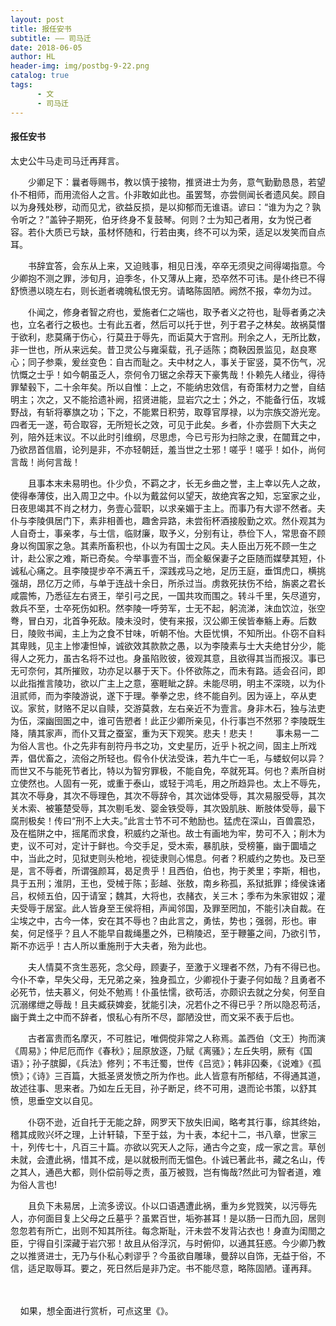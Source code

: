 ```yaml
---
layout: post
title: 报任安书
subtitle: —— 司马迁
date: 2018-06-05
author: HL
header-img: img/postbg-9-22.png
catalog: true
tags:
      - 文
      - 司马迁
---
```


<h4>报任安书</h4>

太史公牛马走司马迁再拜言。

　　少卿足下：曩者辱赐书，教以慎于接物，推贤进士为务，意气勤勤恳恳，若望仆不相师，而用流俗人之言。仆非敢如此也。虽罢驽，亦尝侧闻长者遗风矣。顾自以为身残处秽，动而见尤，欲益反损，是以抑郁而无谁语。谚曰：“谁为为之？孰令听之？”盖钟子期死，伯牙终身不复鼓琴。何则？士为知己者用，女为悦己者容。若仆大质已亏缺，虽材怀随和，行若由夷，终不可以为荣，适足以发笑而自点耳。 

　　书辞宜答，会东从上来，又迫贱事，相见日浅，卒卒无须臾之间得竭指意。今少卿抱不测之罪，涉旬月，迫季冬，仆又薄从上雍，恐卒然不可讳。是仆终已不得舒愤懑以晓左右，则长逝者魂魄私恨无穷。请略陈固陋。阙然不报，幸勿为过。 

　　仆闻之，修身者智之府也，爱施者仁之端也，取予者义之符也，耻辱者勇之决也，立名者行之极也。士有此五者，然后可以托于世，列于君子之林矣。故祸莫憯于欲利，悲莫痛于伤心，行莫丑于辱先，而诟莫大于宫刑。刑余之人，无所比数，非一世也，所从来远矣。昔卫灵公与雍渠载，孔子适陈；商鞅因景监见，赵良寒心；同子参乘，爰丝变色：自古而耻之。夫中材之人，事关于宦竖，莫不伤气，况忼慨之士乎！如今朝虽乏人，奈何令刀锯之余荐天下豪隽哉！仆赖先人绪业，得待罪辇毂下，二十余年矣。所以自惟：上之，不能纳忠效信，有奇策材力之誉，自结明主；次之，又不能拾遗补阙，招贤进能，显岩穴之士；外之，不能备行伍，攻城野战，有斩将搴旗之功；下之，不能累日积劳，取尊官厚禄，以为宗族交游光宠。四者无一遂，苟合取容，无所短长之效，可见于此矣。乡者，仆亦尝厕下大夫之列，陪外廷末议。不以此时引维纲，尽思虑，今已亏形为扫除之隶，在闒茸之中，乃欲昂首信眉，论列是非，不亦轻朝廷，羞当世之士邪！嗟乎！嗟乎！如仆，尚何言哉！尚何言哉！

　　且事本末未易明也。仆少负，不羁之才，长无乡曲之誉，主上幸以先人之故，使得奉薄伎，出入周卫之中。仆以为戴盆何以望天，故绝宾客之知，忘室家之业，日夜思竭其不肖之材力，务壹心营职，以求亲媚于主上。而事乃有大谬不然者。夫仆与李陵俱居门下，素非相善也，趣舍异路，未尝衔杯酒接殷勤之欢。然仆观其为人自奇士，事亲孝，与士信，临财廉，取予义，分别有让，恭俭下人，常思奋不顾身以徇国家之急。其素所畜积也，仆以为有国士之风。夫人臣出万死不顾一生之计，赴公家之难，斯已奇矣。今举事壹不当，而全躯保妻子之臣随而媒孽其短，仆诚私心痛之。且李陵提步卒不满五千，深践戎马之地，足历王庭，垂饵虎口，横挑强胡，昂亿万之师，与单于连战十余日，所杀过当。虏救死扶伤不给，旃裘之君长咸震怖，乃悉征左右贤王，举引弓之民，一国共攻而围之。转斗千里，矢尽道穷，救兵不至，士卒死伤如积。然李陵一呼劳军，士无不起，躬流涕，沫血饮泣，张空弮，冒白刃，北首争死敌。陵未没时，使有来报，汉公卿王侯皆奉觞上寿。后数日，陵败书闻，主上为之食不甘味，听朝不怡。大臣忧惧，不知所出。仆窃不自料其卑贱，见主上惨凄怛悼，诚欲效其款款之愚，以为李陵素与士大夫绝甘分少，能得人之死力，虽古名将不过也。身虽陷败彼，彼观其意，且欲得其当而报汉。事已无可奈何，其所摧败，功亦足以暴于天下。仆怀欲陈之，而未有路。适会召问，即以此指推言陵功，欲以广主上之意，塞睚眦之辞。未能尽明，明主不深晓，以为仆沮贰师，而为李陵游说，遂下于理。拳拳之忠，终不能自列。因为诬上，卒从吏议。家贫，财赂不足以自赎，交游莫救，左右亲近不为壹言。身非木石，独与法吏为伍，深幽囹圄之中，谁可告愬者！此正少卿所亲见，仆行事岂不然邪？李陵既生降，隤其家声，而仆又茸之蚕室，重为天下观笑。悲夫！悲夫！ 
　　事未易一二为俗人言也。仆之先非有剖符丹书之功，文史星历，近乎卜祝之间，固主上所戏弄，倡优畜之，流俗之所轻也。假令仆伏法受诛，若九牛亡一毛，与蝼蚁何以异？而世又不与能死节者比，特以为智穷罪极，不能自免，卒就死耳。何也？素所自树立使然也。人固有一死，或重于泰山，或轻于鸿毛，用之所趋异也。太上不辱先，其次不辱身，其次不辱理色，其次不辱辞令，其次诎体受辱，其次易服受辱，其次关木索、被箠楚受辱，其次剔毛发、婴金铁受辱，其次毁肌肤、断肢体受辱，最下腐刑极矣！传曰“刑不上大夫。”此言士节不可不勉励也。猛虎在深山，百兽震恐，及在槛阱之中，摇尾而求食，积威约之渐也。故士有画地为牢，势可不入；削木为吏，议不可对，定计于鲜也。今交手足，受木索，暴肌肤，受榜箠，幽于圜墙之中，当此之时，见狱吏则头枪地，视徒隶则心惕息。何者？积威约之势也。及已至是，言不辱者，所谓强颜耳，曷足贵乎！且西伯，伯也，拘于羑里；李斯，相也，具于五刑；淮阴，王也，受械于陈；彭越、张敖，南乡称孤，系狱抵罪；绛侯诛诸吕，权倾五伯，囚于请室；魏其，大将也，衣赭衣，关三木；季布为朱家钳奴；灌夫受辱于居室。此人皆身至王侯将相，声闻邻国，及罪至罔加，不能引决自裁。在尘埃之中，古今一体，安在其不辱也？由此言之，勇怯，势也；强弱，形也。审矣，何足怪乎？且人不能早自裁绳墨之外，已稍陵迟，至于鞭箠之间，乃欲引节，斯不亦远乎！古人所以重施刑于大夫者，殆为此也。 

　　夫人情莫不贪生恶死，念父母，顾妻子，至激于义理者不然，乃有不得已也。今仆不幸，早失父母，无兄弟之亲，独身孤立，少卿视仆于妻子何如哉？且勇者不必死节，怯夫慕义，何处不勉焉！仆虽怯懦，欲苟活，亦颇识去就之分矣，何至自沉溺缧绁之辱哉！且夫臧获婢妾，犹能引决，况若仆之不得已乎？所以隐忍苟活，幽于粪土之中而不辞者，恨私心有所不尽，鄙陋没世，而文采不表于后也。 

　　古者富贵而名摩灭，不可胜记，唯倜傥非常之人称焉。盖西伯（文王）拘而演《周易》；仲尼厄而作《春秋》；屈原放逐，乃赋《离骚》；左丘失明，厥有《国语》；孙子膑脚，《兵法》修列；不韦迁蜀，世传《吕览》；韩非囚秦，《说难》《孤愤》；《诗》三百篇，大抵圣贤发愤之所为作也。此人皆意有所郁结，不得通其道，故述往事、思来者。乃如左丘无目，孙子断足，终不可用，退而论书策，以舒其愤，思垂空文以自见。 

　　仆窃不逊，近自托于无能之辞，网罗天下放失旧闻，略考其行事，综其终始，稽其成败兴坏之理，上计轩辕，下至于兹，为十表，本纪十二，书八章，世家三十，列传七十，凡百三十篇。亦欲以究天人之际，通古今之变，成一家之言。草创未就，会遭此祸，惜其不成，是以就极刑而无愠色。仆诚已著此书，藏之名山，传之其人，通邑大都，则仆偿前辱之责，虽万被戮，岂有悔哉?然此可为智者道，难为俗人言也! 

　　且负下未易居，上流多谤议。仆以口语遇遭此祸，重为乡党戮笑，以污辱先人，亦何面目复上父母之丘墓乎？虽累百世，垢弥甚耳！是以肠一日而九回，居则忽忽若有所亡，出则不知其所往。每念斯耻，汗未尝不发背沾衣也！身直为闺閤之臣，宁得自引深藏于岩穴邪！故且从俗浮沉，与时俯仰，以通其狂惑。今少卿乃教之以推贤进士，无乃与仆私心剌谬乎？今虽欲自雕瑑，曼辞以自饰，无益于俗，不信，适足取辱耳。要之，死日然后是非乃定。书不能尽意，略陈固陋。谨再拜。
<br>

<br>
<br>
&nbsp;&nbsp;&nbsp;&nbsp;如果，想全面进行赏析，可点这里《<a href="" target="_blank"></a>》。